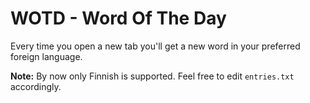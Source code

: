 # WOTD - Word Of The Day

Every time you open a new tab you'll get a new word in your preferred foreign language.

**Note:** By now only Finnish is supported. Feel free to edit `entries.txt` accordingly.
